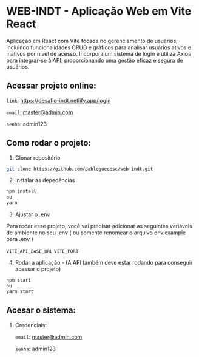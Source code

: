 # WEB-INDT - Aplicação Web em Vite React

Aplicação em React com Vite focada no gerenciamento de usuários, incluindo funcionalidades CRUD e gráficos para analisar usuários ativos e inativos por nível de acesso. Incorpora um sistema de login e utiliza Axios para integrar-se à API, proporcionando uma gestão eficaz e segura de usuários.

## Acessar projeto online:

`link`: https://desafio-indt.netlify.app/login

`email`: master@admin.com

`senha`: admin123

## Como rodar o projeto:

1. Clonar repositório

```bash
git clone https://github.com/pabloguedesc/web-indt.git
```

2. Instalar as depedências

```bash
npm install
ou
yarn
```

3. Ajustar o .env

Para rodar esse projeto, você vai precisar adicionar as seguintes variáveis de ambiente no seu .env ( ou somente renomear o arquivo env.example para .env )

`VITE_API_BASE_URL`
`VITE_PORT`

4. Rodar a aplicação - (A API também deve estar rodando para conseguir acessar o projeto)

```bash
npm start
ou
yarn start
```
## Acesar o sistema:

1. Credenciais:
   
   `email`: master@admin.com
   
   `senha`: admin123
